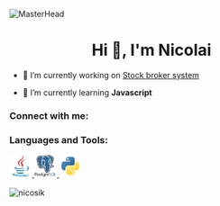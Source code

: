 ![MasterHead](https://gifdb.com/images/high/outer-space-planets-background-d6dsvq0armnh3ajg.gif)

<h1 align="center">Hi 👋, I'm Nicolai</h1>

- 🔭 I’m currently working on [Stock broker system](https://github.com/NicoSik/StockApp)

- 🌱 I’m currently learning **Javascript**
<h3 align="left">Connect with me:</h3>
<p align="left">
</p>

<h3 align="left">Languages and Tools:</h3>
<p align="left"> <a href="https://www.java.com" target="_blank" rel="noreferrer"> <img src="https://raw.githubusercontent.com/devicons/devicon/master/icons/java/java-original.svg" alt="java" width="40" height="40"/> </a> <a href="https://www.postgresql.org" target="_blank" rel="noreferrer"> <img src="https://raw.githubusercontent.com/devicons/devicon/master/icons/postgresql/postgresql-original-wordmark.svg" alt="postgresql" width="40" height="40"/> </a> <a href="https://www.python.org" target="_blank" rel="noreferrer"> <img src="https://raw.githubusercontent.com/devicons/devicon/master/icons/python/python-original.svg" alt="python" width="40" height="40"/> </a> </p>

<p><img align="center" src="https://github-readme-stats.vercel.app/api/top-langs?username=nicosik&show_icons=true&locale=en&layout=compact" alt="nicosik" /></p>

